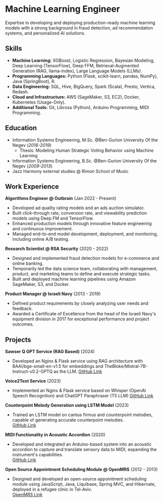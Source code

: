 # Machine Learning Engineer

 Expertise in developing and deploying production-ready machine learning models with a strong background in fraud detection, ad recommendation systems, and personalized AI solutions.

## Skills
- **Machine Learning:** XGBoost, Logistic Regression, Bayesian Modeling, Deep Learning (TensorFlow), Deep FFM, Retrieval-Augmented Generation (RAG, llama-index), Large Language Models (LLMs).
- **Programming Languages:** Python (Flask, scikit-learn, pandas, NumPy), Java (SpringBoot), R.
- **Data Engineering:** SQL, Hive, BigQuery, Spark (Scala), Presto, Vertica, Redash.
- **Cloud and Infrastructure:** AWS (SageMaker, S3, EC2), Docker, Kubernetes (Usage-Only).
- **Additional Tools:** Git, Librosa (Python), Arduino Programming, MIDI Programming.

## Education
- Information Systems Engineering, M.Sc. @Ben-Gurion University Of the Negev (_2016-2019_)
    - Thesis: Modeling Human Strategic Voting Behavior using Machine Learning
- Information Systems Engineering, B.Sc. @Ben-Gurion University Of the Negev (_2009-2013_)
- Jazz Harmony external studies @ Rimon School of Music

## Work Experience
**Algorithms Engineer @ Outbrain** (Jan 2022 - Present)
- Developed ad quality rating models and an ads auction simulator.
- Built click-through rate, conversion rate, and viewability prediction models using Deep FM and TensorFlow.
- Enhanced production models through innovative feature engineering and continuous improvement.
- Managed end-to-end model development, deployment, and monitoring, including online A/B testing.

**Research Scientist @ RSA Security** (2020 - 2022)
- Designed and implemented fraud detection models for e-commerce and online banking.
- Temporarily led the data science team, collaborating with management, product, and marketing teams to define and execute strategic tasks.
- Built and deployed machine learning pipelines using Amazon SageMaker, S3, and Docker.

**Product Manager @ Israeli Navy** (2013 - 2019)
- Defined product requirements by closely analyzing user needs and feedback.
- Awarded a Certificate of Excellence from the head of the Israeli Navy's equipment division in 2017 for exceptional performance and project outcomes.

## Projects
**Sawser Q GPT Service (RAG Based)** (2024)  
- Developed an Nginx & Flask service using RAG architecture with BAAI/bge-small-en-v1.5 for embeddings and TheBloke/Mistral-7B-Instruct-v0.2-GPTQ as the LLM. 
  [GitHub Link](https://github.com/AdamLauz/sawserQGPT)

**Voice2Text Service** (2023)  
- Implemented an Nginx & Flask service based on Whisper (OpenAI Speech Recognition) and ChatGPT Paraphraser (T5 LLM)
  [GitHub Link](https://github.com/AdamLauz/voice2text-service)

**Counterpoint Melody Generation using LSTM Model** (2023)  
- Trained an LSTM model on cantus firmus and counterpoint melodies, capable of generating accurate counterpoint melodies.  
  [GitHub Link](https://github.com/AdamLauz/counterpoint-generator-lstm)

**MIDI Functionality in Acoustic Accordion** (2020)  
- Developed and integrated an Arduino-based system into an acoustic accordion to capture and translate sensory data to MIDI, expanding the instrument's capabilities.  
  [GitHub Link](https://github.com/AdamLauz/midi-accordion-arduino)

**Open Source Appointment Scheduling Module @ OpenMRS** (2012 - 2013)  
- Designed and developed an open-source appointment scheduling module using JavaScript, Java, Liquibase, Spring MVC, and Hibernate, deployed in a refugee clinic in Tel-Aviv.  
  [OpenMRS Link](https://wiki.openmrs.org/display/docs/appointment+scheduling+module)
